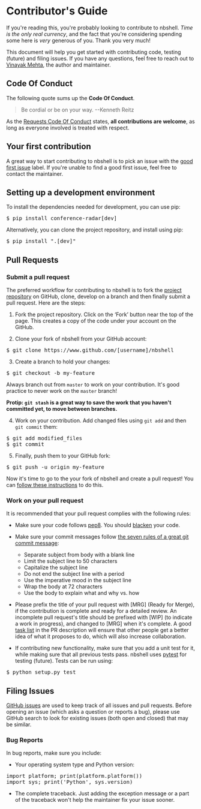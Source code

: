 # Contributor's Guide

If you're reading this, you're probably looking to contribute to nbshell. *Time is the only real currency*, and the fact that you're considering spending some here is *very* generous of you. Thank you very much!

This document will help you get started with contributing code, testing (future) and filing issues. If you have any questions, feel free to reach out to [Vinayak Mehta](https://vinayak-mehta.github.io), the author and maintainer.

## Code Of Conduct

The following quote sums up the **Code Of Conduct**.

   > Be cordial or be on your way. --Kenneth Reitz

As the [Requests Code Of Conduct](https://github.com/psf/requests/blob/master/CODE_OF_CONDUCT.md) states, **all contributions are welcome**, as long as everyone involved is treated with respect.

## Your first contribution

A great way to start contributing to nbshell is to pick an issue with the [good first issue](https://github.com/vinayak-mehta/nbshell/labels/good%20first%20issue) label. If you're unable to find a good first issue, feel free to contact the maintainer.

## Setting up a development environment

To install the dependencies needed for development, you can use pip:

<pre>
$ pip install conference-radar[dev]
</pre>

Alternatively, you can clone the project repository, and install using pip:

<pre>
$ pip install ".[dev]"
</pre>

## Pull Requests

### Submit a pull request

The preferred workflow for contributing to nbshell is to fork the [project repository](https://github.com/vinayak-mehta/nbshell) on GitHub, clone, develop on a branch and then finally submit a pull request. Here are the steps:

1. Fork the project repository. Click on the ‘Fork’ button near the top of the page. This creates a copy of the code under your account on the GitHub.

2. Clone your fork of nbshell from your GitHub account:

<pre>
$ git clone https://www.github.com/[username]/nbshell
</pre>

3. Create a branch to hold your changes:

<pre>
$ git checkout -b my-feature
</pre>

Always branch out from `master` to work on your contribution. It's good practice to never work on the `master` branch!

**Protip: `git stash` is a great way to save the work that you haven't committed yet, to move between branches.**

4. Work on your contribution. Add changed files using `git add` and then `git commit` them:

<pre>
$ git add modified_files
$ git commit
</pre>

5. Finally, push them to your GitHub fork:

<pre>
$ git push -u origin my-feature
</pre>

Now it's time to go to the your fork of nbshell and create a pull request! You can [follow these instructions](https://help.github.com/articles/creating-a-pull-request-from-a-fork/) to do this.

### Work on your pull request

It is recommended that your pull request complies with the following rules:

- Make sure your code follows [pep8](http://pep8.org). You should [blacken](https://github.com/psf/black) your code.

- Make sure your commit messages follow [the seven rules of a great git commit message](https://chris.beams.io/posts/git-commit/):
    - Separate subject from body with a blank line
    - Limit the subject line to 50 characters
    - Capitalize the subject line
    - Do not end the subject line with a period
    - Use the imperative mood in the subject line
    - Wrap the body at 72 characters
    - Use the body to explain what and why vs. how

- Please prefix the title of your pull request with [MRG] (Ready for Merge), if the contribution is complete and ready for a detailed review. An incomplete pull request's title should be prefixed with [WIP] (to indicate a work in progress), and changed to [MRG] when it's complete. A good [task list](https://blog.github.com/2013-01-09-task-lists-in-gfm-issues-pulls-comments/) in the PR description will ensure that other people get a better idea of what it proposes to do, which will also increase collaboration.

- If contributing new functionality, make sure that you add a unit test for it, while making sure that all previous tests pass. nbshell uses [pytest](https://docs.pytest.org/en/latest/) for testing (future). Tests can be run using:

<pre>
$ python setup.py test
</pre>

## Filing Issues

[GitHub issues](https://github.com/vinayak-mehta/nbshell/issues) are used to keep track of all issues and pull requests. Before opening an issue (which asks a question or reports a bug), please use GitHub search to look for existing issues (both open and closed) that may be similar.

### Bug Reports

In bug reports, make sure you include:

- Your operating system type and Python version:

<pre>
import platform; print(platform.platform())
import sys; print('Python', sys.version)
</pre>

- The complete traceback. Just adding the exception message or a part of the traceback won't help the maintainer fix your issue sooner.
